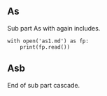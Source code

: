 ## As

Sub part As with again includes.

```{.python .cb.run}
with open('as1.md') as fp:
    print(fp.read())
```

## Asb

End of sub part cascade.
